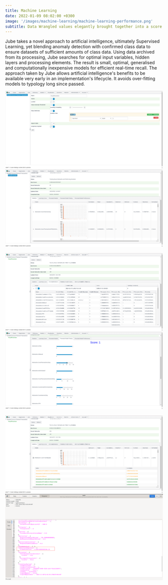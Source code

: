```yaml
---
title: Machine Learning
date: 2022-01-09 08:02:00 +0300
image: '/images/machine-learning/machine-learning-performance.png'
subtitle: Data Wrangled values elegantly brought together into a score to detect new typology while guarding against confirmed typology past. 
---
```


Jube takes a novel approach to artificial intelligence, ultimately Supervised Learning, yet blending anomaly detection with confirmed class data to ensure datasets of sufficient amounts of class data. Using data archived from its processing, Jube searches for optimal input variables, hidden layers and processing elements. The result is small, optimal, generalised and computationally inexpensive models for efficient real-time recall. The approach taken by Jube allows artificial intelligence's benefits to be available very early in an implementation's lifecycle. It avoids over-fitting models to typology long since passed.

<div class="gallery-box">
  <div class="gallery">
    <img src="/images/machine-learning/machine-learning-configuration.png" loading="lazy" alt="Machine Learning configuration.">
    <img src="/images/machine-learning/machine-learning-statistics.png" loading="lazy" alt="Machine Learning statistics.">
  </div>
  <br/>
  <div class="gallery">
    <img src="/images/machine-learning/machine-learning-selected-model-with-variables.png" loading="lazy" alt="Machine Learning configuration.">
    <img src="/images/machine-learning/machine-learning-promoted-model-testing.png" loading="lazy" alt="Machine Learning statistics.">
  </div>
  <br/>
  <div class="gallery">
    <img src="/images/machine-learning/machine-learning-variable-relationships.png" loading="lazy" alt="Machine Learning variable relationships.">
    <img src="/images/machine-learning/machine-learning-faas.png" loading="lazy" alt="Machine Learning FaaS example.">
  </div>
</div>